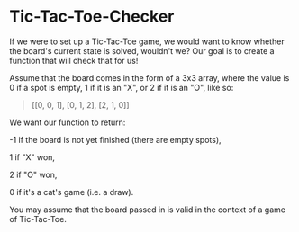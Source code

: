 # Tic-Tac-Toe-Checker

If we were to set up a Tic-Tac-Toe game, we would want to know whether the board's current state is solved, wouldn't we? Our goal is to create a function that will check that for us!

Assume that the board comes in the form of a 3x3 array, where the value is 0 if a spot is empty, 1 if it is an "X", or 2 if it is an "O", like so:

>[[0, 0, 1],
>[0, 1, 2],
>[2, 1, 0]]


We want our function to return:

-1 if the board is not yet finished (there are empty spots),

1 if "X" won,

2 if "O" won,

0 if it's a cat's game (i.e. a draw).

You may assume that the board passed in is valid in the context of a game of Tic-Tac-Toe.
